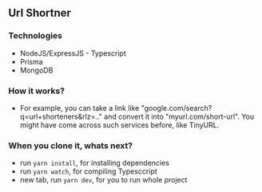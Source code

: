 ## Url Shortner

### Technologies

- NodeJS/ExpressJS - Typescript
- Prisma
- MongoDB

### How it works?

- For example, you can take a link like "google.com/search?q=url+shorteners&rlz=.." and convert it into "myurl.com/short-url". You might have come across such services before, like TinyURL.

### When you clone it, whats next?

- run `yarn install`, for installing dependencies
- run `yarn watch`, for compiling Typesccript
- new tab, run `yarn dev`, for you to run whole project
